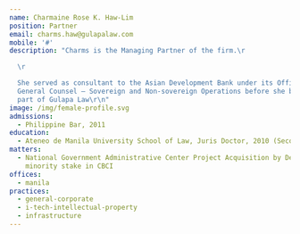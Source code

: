 ```yaml
---
name: Charmaine Rose K. Haw-Lim
position: Partner
email: charms.haw@gulapalaw.com
mobile: '#'
description: "Charms is the Managing Partner of the firm.\r

  \r

  She served as consultant to the Asian Development Bank under its Office of
  General Counsel – Sovereign and Non-sovereign Operations before she became
  part of Gulapa Law\r\n"
image: /img/female-profile.svg
admissions:
  - Philippine Bar, 2011
education:
  - Ateneo de Manila University School of Law, Juris Doctor, 2010 (Second Honors)
matters:
  - National Government Administrative Center Project Acquisition by Densan of a
    minority stake in CBCI
offices:
  - manila
practices:
  - general-corporate
  - i-tech-intellectual-property
  - infrastructure
---
```

